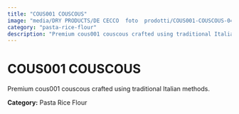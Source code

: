 ```yaml
---
title: "COUS001 COUSCOUS"
image: "media/DRY PRODUCTS/DE CECCO  foto  prodotti/COUS001-COUSCOUS-04.jpg"
category: "pasta-rice-flour"
description: "Premium cous001 couscous crafted using traditional Italian methods."
---
```


# COUS001 COUSCOUS

Premium cous001 couscous crafted using traditional Italian methods.

**Category:** Pasta Rice Flour
